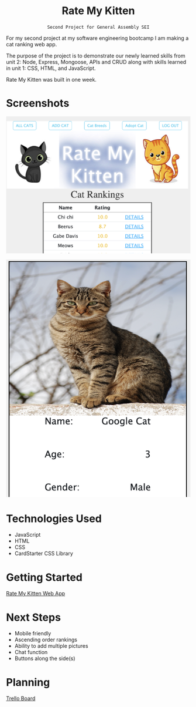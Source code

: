 <div align="center">
  <a href="https://github.com/davebenner14/Rate-My-Kitten/blob/main/Assets/Screenshot%202023-01-26%20at%209.45.50%20PM.png">
  </a>

<h1 align="center">Rate My Kitten</h1>

  <a href="https://github.com/davebenner14/Rate-My-Kitten/blob/main/Assets/Screenshot%202023-01-26%20at%209.46.05%20PM.png">
  </a>

    Second Project for General Assembly SEI

  </div>

For my second project at my software engineering bootcamp I am making a cat ranking web app.

The purpose of the project is to demonstrate our newly learned skills from unit 2: Node, Express, Mongoose, APIs and CRUD along with skills learned in unit 1: CSS, HTML, and JavaScript.

Rate My Kitten was built in one week.

# Screenshots

<p align="center""><img src="https://github.com/davebenner14/Rate-My-Kitten/blob/main/Assets/Screenshot%202023-01-26%20at%209.33.59%20PM.png"></p>
<p align="center"><img src="https://github.com/davebenner14/Rate-My-Kitten/blob/main/Assets/Screenshot%202023-01-26%20at%209.34.59%20PM.png"></p>

# Technologies Used

- JavaScript
- HTML
- CSS
- CardStarter CSS Library

# Getting Started

[Rate My Kitten Web App](https://rate-my-kitten.herokuapp.com/kittens)

# Next Steps

- Mobile friendly
- Ascending order rankings
- Ability to add multiple pictures
- Chat function
- Buttons along the side(s)

# Planning

[Trello Board](https://trello.com/b/rgy8LxJr/rate-my-kitten)
